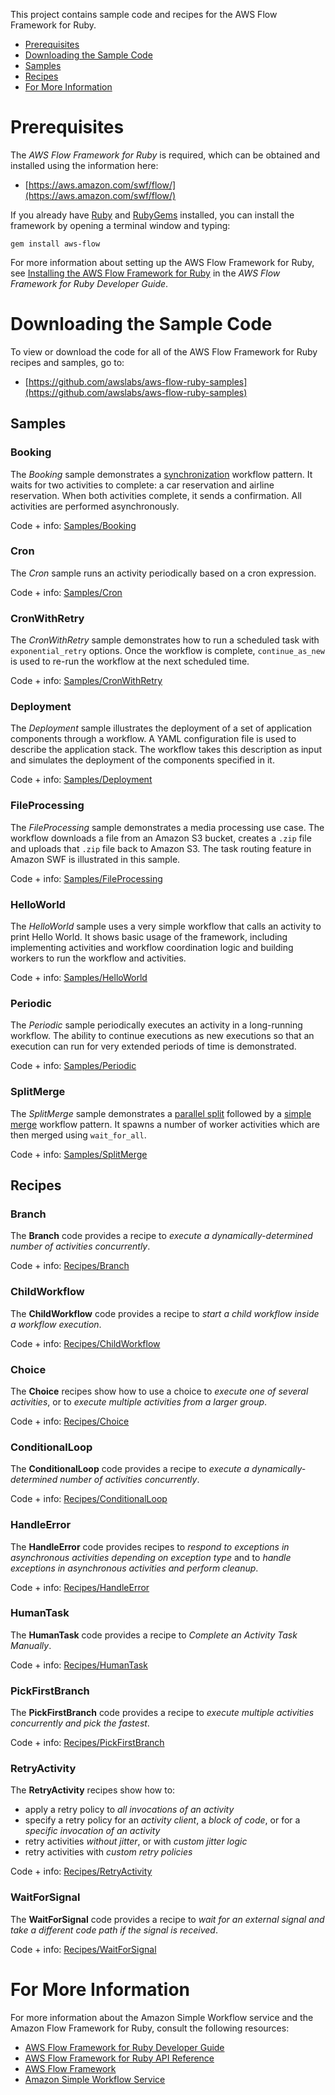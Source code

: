 This project contains sample code and recipes for the AWS Flow Framework for Ruby.

-   [Prerequisites](#prerequisites)
-   [Downloading the Sample Code](#downloading-the-sample-code)
-   [Samples](#samples)
-   [Recipes](#recipes)
-   [For More Information](#for-more-information)

Prerequisites
=============

The *AWS Flow Framework for Ruby* is required, which can be obtained and installed using the information here:

-   [https://aws.amazon.com/swf/flow/](https://aws.amazon.com/swf/flow/)

If you already have [Ruby](https://www.ruby-lang.org/) and [RubyGems](http://rubygems.org/) installed, you can install the framework by opening a terminal window and typing:

~~~~ {.literal-block}
gem install aws-flow
~~~~

For more information about setting up the AWS Flow Framework for Ruby, see [Installing the AWS Flow Framework for Ruby](http://docs.aws.amazon.com/amazonswf/latest/awsrbflowguide/installing.html) in the *AWS Flow Framework for Ruby Developer Guide*.

Downloading the Sample Code
===========================

To view or download the code for all of the AWS Flow Framework for Ruby recipes and samples, go to:

-   [https://github.com/awslabs/aws-flow-ruby-samples](https://github.com/awslabs/aws-flow-ruby-samples)

Samples
-------

### Booking

The *Booking* sample demonstrates a [synchronization](http://docs.aws.amazon.com/amazonswf/latest/awsrbflowguide/programming-workflow-patterns.html#programming-workflow-patterns-synchronization) workflow pattern. It waits for two activities to complete: a car reservation and airline reservation. When both activities complete, it sends a confirmation. All activities are performed asynchronously.

Code + info: [Samples/Booking](Samples/Booking/)

### Cron

The *Cron* sample runs an activity periodically based on a cron expression.

Code + info: [Samples/Cron](Samples/Cron/)

### CronWithRetry

The *CronWithRetry* sample demonstrates how to run a scheduled task with `exponential_retry` options. Once the workflow is complete, `continue_as_new` is used to re-run the workflow at the next scheduled time.

Code + info: [Samples/CronWithRetry](Samples/CronWithRetry/)

### Deployment

The *Deployment* sample illustrates the deployment of a set of application components through a workflow. A YAML configuration file is used to describe the application stack. The workflow takes this description as input and simulates the deployment of the components specified in it.

Code + info: [Samples/Deployment](Samples/Deployment/)

### FileProcessing

The *FileProcessing* sample demonstrates a media processing use case. The workflow downloads a file from an Amazon S3 bucket, creates a `.zip` file and uploads that `.zip` file back to Amazon S3. The task routing feature in Amazon SWF is illustrated in this sample.

Code + info: [Samples/FileProcessing](Samples/FileProcessing/)

### HelloWorld

The *HelloWorld* sample uses a very simple workflow that calls an activity to print Hello World. It shows basic usage of the framework, including implementing activities and workflow coordination logic and building workers to run the workflow and activities.

Code + info: [Samples/HelloWorld](Samples/HelloWorld/)

### Periodic

The *Periodic* sample periodically executes an activity in a long-running workflow. The ability to continue executions as new executions so that an execution can run for very extended periods of time is demonstrated.

Code + info: [Samples/Periodic](Samples/Periodic/)

### SplitMerge

The *SplitMerge* sample demonstrates a [parallel split](http://docs.aws.amazon.com/amazonswf/latest/awsrbflowguide/programming-workflow-patterns.html#programming-workflow-patterns-synchronization) followed by a [simple merge](http://docs.aws.amazon.com/amazonswf/latest/awsrbflowguide/programming-workflow-patterns.html#programming-workflow-patterns-simple-merge) workflow pattern. It spawns a number of worker activities which are then merged using `wait_for_all`.

Code + info: [Samples/SplitMerge](Samples/SplitMerge/)

Recipes
-------

### Branch

The **Branch** code provides a recipe to *execute a dynamically-determined number of activities concurrently*.

Code + info: [Recipes/Branch](Recipes/Branch/)

### ChildWorkflow

The **ChildWorkflow** code provides a recipe to *start a child workflow inside a workflow execution*.

Code + info: [Recipes/ChildWorkflow](Recipes/ChildWorkflow/)

### Choice

The **Choice** recipes show how to use a choice to *execute one of several activities*, or to *execute multiple activities from a larger group*.

Code + info: [Recipes/Choice](Recipes/Choice/)

### ConditionalLoop

The **ConditionalLoop** code provides a recipe to *execute a dynamically-determined number of activities concurrently*.

Code + info: [Recipes/ConditionalLoop](Recipes/ConditionalLoop/)

### HandleError

The **HandleError** code provides recipes to *respond to exceptions in asynchronous activities depending on exception type* and to *handle exceptions in asynchronous activities and perform cleanup*.

Code + info: [Recipes/HandleError](Recipes/HandleError/)

### HumanTask

The **HumanTask** code provides a recipe to *Complete an Activity Task Manually*.

Code + info: [Recipes/HumanTask](Recipes/HumanTask/)

### PickFirstBranch

The **PickFirstBranch** code provides a recipe to *execute multiple activities concurrently and pick the fastest*.

Code + info: [Recipes/PickFirstBranch](Recipes/PickFirstBranch/)

### RetryActivity

The **RetryActivity** recipes show how to:

-   apply a retry policy to *all invocations of an activity*
-   specify a retry policy for an *activity client*, a *block of code*, or for a *specific invocation of an activity*
-   retry activities *without jitter*, or with *custom jitter logic*
-   retry activities with *custom retry policies*

Code + info: [Recipes/RetryActivity](Recipes/RetryActivity/)

### WaitForSignal

The **WaitForSignal** code provides a recipe to *wait for an external signal and take a different code path if the signal is received*.

Code + info: [Recipes/WaitForSignal](Recipes/WaitForSignal/)

For More Information
====================

For more information about the Amazon Simple Workflow service and the Amazon Flow Framework for Ruby, consult the following resources:

-   [AWS Flow Framework for Ruby Developer Guide](http://docs.aws.amazon.com/amazonswf/latest/awsrbflowguide/)
-   [AWS Flow Framework for Ruby API Reference](https://docs.aws.amazon.com/amazonswf/latest/awsrbflowapi/)
-   [AWS Flow Framework](http://aws.amazon.com/swf/flow/)
-   [Amazon Simple Workflow Service](http://aws.amazon.com/swf/)

